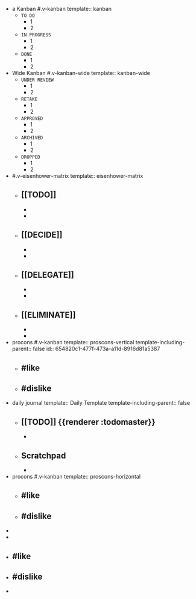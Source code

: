 - a Kanban #.v-kanban
  template:: kanban
	- `TO DO`
		- 1
		- 2
	- `IN PROGRESS`
		- 1
		- 2
	- `DONE`
		- 1
		- 2
- Wide Kanban #.v-kanban-wide
  template:: kanban-wide
	- `UNDER REVIEW`
		- 1
		- 2
	- `RETAKE`
		- 1
		- 2
	- `APPROVED`
		- 1
		- 2
	- `ARCHIVED`
		- 1
		- 2
	- `DROPPED`
		- 1
		- 2
- #.v-eisenhower-matrix
  template:: eisenhower-matrix
	- [[TODO]]
		-
		-
		-
	- [[DECIDE]]
		-
		-
		-
	- [[DELEGATE]]
		-
		-
		-
	- [[ELIMINATE]]
		-
		-
		-
- procons #.v-kanban
  template:: proscons-vertical
  template-including-parent:: false
  id:: 654820c1-477f-473a-a11d-8916d81a5387
	- #like
		-
	- #dislike
		-
- daily journal
  template:: Daily Template
  template-including-parent:: false
	- ## [[TODO]] {{renderer :todomaster}}
		-
	- ## Scratchpad
		-
- procons #.v-kanban
  template:: proscons-horizontal
	- #like
		-
	- #dislike
		-
-
-
- #like
	-
- #dislike
	-
-